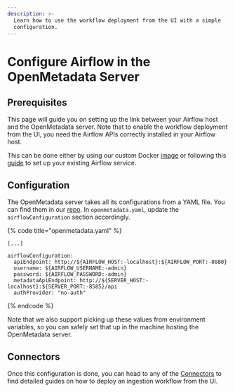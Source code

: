 ```yaml
---
description: >-
  Learn how to use the workflow deployment from the UI with a simple
  configuration.
---
```


# Configure Airflow in the OpenMetadata Server

## Prerequisites

This page will guide you on setting up the link between your Airflow host and the OpenMetadata server. Note that to enable the workflow deployment from the UI, you need the Airflow APIs correctly installed in your Airflow host.

This can be done either by using our custom Docker [image](https://hub.docker.com/r/openmetadata/ingestion) or following this [guide](../../../integrations/airflow/custom-airflow-installation/) to set up your existing Airflow service.

## Configuration

The OpenMetadata server takes all its configurations from a YAML file. You can find them in our [repo](https://github.com/open-metadata/OpenMetadata/tree/main/conf). In `openmetadata.yaml`, update the `airflowConfiguration` section accordingly.

{% code title="openmetadata.yaml" %}
```
[...]

airflowConfiguration:
  apiEndpoint: http://${AIRFLOW_HOST:-localhost}:${AIRFLOW_PORT:-8080}
  username: ${AIRFLOW_USERNAME:-admin}
  password: ${AIRFLOW_PASSWORD:-admin}
  metadataApiEndpoint: http://${SERVER_HOST:-localhost}:${SERVER_PORT:-8585}/api
  authProvider: "no-auth"
```
{% endcode %}

Note that we also support picking up these values from environment variables, so you can safely set that up in the machine hosting the OpenMetadata server.

## Connectors

Once this configuration is done, you can head to any of the [Connectors](configure-airflow-in-the-openmetadata-server.md#undefined) to find detailed guides on how to deploy an ingestion workflow from the UI.
